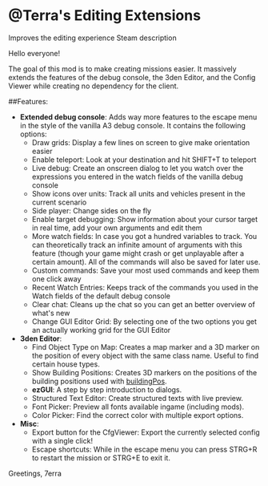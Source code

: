# @Terra's Editing Extensions
Improves the editing experience
Steam description

Hello everyone!

The goal of this mod is to make creating missions easier. It massively extends the features of the debug console, the 3den Editor,  and the Config Viewer while creating no dependency for the client.

##Features:
- **Extended debug console**: Adds way more features to the escape menu in the style of the vanilla A3 debug console. It contains the following options:
   - Draw grids: Display a few lines on screen to give make orientation easier
   - Enable teleport: Look at your destination and hit SHIFT+T to teleport
   - Live debug: Create an onscreen dialog to let you watch over the expressions you entered in the watch fields of the vanilla debug console
   - Show icons over units: Track all units and vehicles present in the current scenario
   - Side player: Change sides on the fly
   - Enable target debugging: Show information about your cursor target in real time, add your own arguments and edit them
   - More watch fields: In case you got a hundred variables to track. You can theoretically track an infinite amount of arguments with this feature (though your game might crash or get unplayable after a certain amount). All of the commands will also be saved for later use.
   - Custom commands: Save your most used commands and keep them one click away
   - Recent Watch Entries: Keeps track of the commands you used in the Watch fields of the default debug console
   - Clear chat: Cleans up the chat so you can get an better overview of what's new
   - Change GUI Editor Grid: By selecting one of the two options you get an actually working grid for the GUI Editor
- **3den Editor**:
   - Find Object Type on Map: Creates a map marker and a 3D marker on the position of every object with the same class name. Useful to find certain house types.
   - Show Building Positions: Creates 3D markers on the positions of the building positions used with [buildingPos](https://community.bistudio.com/wiki/buildingPos).
   - **ezGUI**: A step by step introduction to dialogs.
   - Structured Text Editor: Create structured texts with live preview.
   - Font Picker: Preview all fonts available ingame (including mods).
   - Color Picker: Find the correct color with multiple export options.
- **Misc**:
   - Export button for the CfgViewer: Export the currently selected config with a single click!
   - Escape shortcuts: While in the escape menu you can press STRG+R to restart the mission or STRG+E to exit it.



Greetings,
7erra

